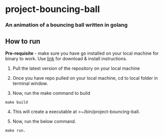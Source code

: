# project-bouncing-ball

### An animation of a bouncing ball written in golang ###

## How to run

**Pre-requisite** - make sure you have go installed on your local machine for binary to work. Use [link](https://golang.org/doc/install?download=go1.14.4.darwin-amd64.pkg) for download & install instructions.

1. Pull the latest version of the repository on your local machine

2. Once you have repo pulled on your local machine, cd to local folder in terminal window.

3. Now, run the make command to build

```
make build
```

4. This will create a executable at >~/bin/project-bouncing-ball. 

5. Now, run the below command.

```
make run.
```
